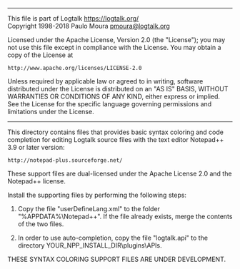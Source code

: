 ________________________________________________________________________

This file is part of Logtalk <https://logtalk.org/>  
Copyright 1998-2018 Paulo Moura <pmoura@logtalk.org>

Licensed under the Apache License, Version 2.0 (the "License");
you may not use this file except in compliance with the License.
You may obtain a copy of the License at

    http://www.apache.org/licenses/LICENSE-2.0

Unless required by applicable law or agreed to in writing, software
distributed under the License is distributed on an "AS IS" BASIS,
WITHOUT WARRANTIES OR CONDITIONS OF ANY KIND, either express or implied.
See the License for the specific language governing permissions and
limitations under the License.
________________________________________________________________________


This directory contains files that provides basic syntax coloring and 
code completion for editing Logtalk source files with the text editor 
Notepad++ 3.9 or later version:

	http://notepad-plus.sourceforge.net/

These support files are dual-licensed under the Apache License 2.0 and
the Notepad++ license.

Install the supporting files by performing the following steps:

1.	Copy the file "userDefineLang.xml" to the folder "%APPDATA%\Notepad++".
	If the file already exists, merge the contents of the two files.

2.	In order to use auto-completion, copy the file "logtalk.api" to the 
	directory YOUR_NPP_INSTALL_DIR\plugins\APIs.


THESE SYNTAX COLORING SUPPORT FILES ARE UNDER DEVELOPMENT.
